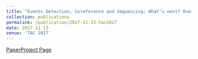 ```yaml
---
title: "Events Detection, Coreference and Sequencing: What’s next? Overview of the TAC KBP 2017 Event Track."
collection: publications
permalink: /publication/2017-11-13-tac2017
date: 2017-11-13
venue: 'TAC 2017'
---
```

[Paper](https://tac.nist.gov/publications/2017/presentations/TAC2017.KBP.EN.overview.presentation.pdf)[Project Page](#)
